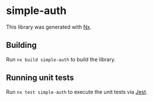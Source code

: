 # simple-auth

This library was generated with [Nx](https://nx.dev).

## Building

Run `nx build simple-auth` to build the library.

## Running unit tests

Run `nx test simple-auth` to execute the unit tests via [Jest](https://jestjs.io).
